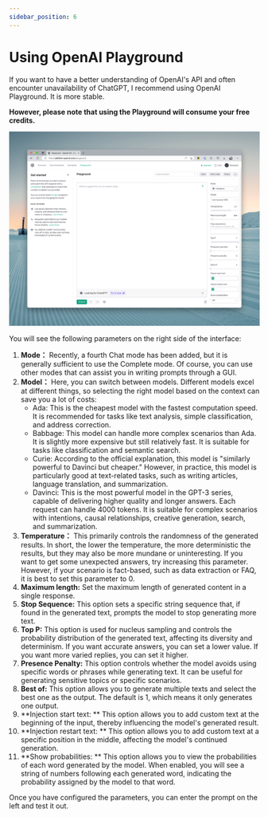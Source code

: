 ```yaml
---
sidebar_position: 6
---
```


# Using OpenAI Playground

<head>
  <script defer="defer" src="https://embed.trydyno.com/embedder.js"></script>
  <link href="https://embed.trydyno.com/embedder.css" rel="stylesheet" />
</head>

If you want to have a better understanding of OpenAI's API and often encounter unavailability of ChatGPT, I recommend using OpenAI Playground. It is more stable.

**However, please note that using the Playground will consume your free credits.**

![OpenAIPlayground001.png](./assets/OpenAIPlayground001.png)

You will see the following parameters on the right side of the interface:

1. **Mode：** Recently, a fourth Chat mode has been added, but it is generally sufficient to use the Complete mode. Of course, you can use other modes that can assist you in writing prompts through a GUI.
2. **Model：** Here, you can switch between models. Different models excel at different things, so selecting the right model based on the context can save you a lot of costs:
   - Ada: This is the cheapest model with the fastest computation speed. It is recommended for tasks like text analysis, simple classification, and address correction.
   - Babbage: This model can handle more complex scenarios than Ada. It is slightly more expensive but still relatively fast. It is suitable for tasks like classification and semantic search.
   - Curie: According to the official explanation, this model is "similarly powerful to Davinci but cheaper." However, in practice, this model is particularly good at text-related tasks, such as writing articles, language translation, and summarization.
   - Davinci: This is the most powerful model in the GPT-3 series, capable of delivering higher quality and longer answers. Each request can handle 4000 tokens. It is suitable for complex scenarios with intentions, causal relationships, creative generation, search, and summarization.
3. **Temperature：** This primarily controls the randomness of the generated results. In short, the lower the temperature, the more deterministic the results, but they may also be more mundane or uninteresting. If you want to get some unexpected answers, try increasing this parameter. However, if your scenario is fact-based, such as data extraction or FAQ, it is best to set this parameter to 0.
4. **Maximum length:** Set the maximum length of generated content in a single response.
5. **Stop Sequence:** This option sets a specific string sequence that, if found in the generated text, prompts the model to stop generating more text.
6. **Top P:** This option is used for nucleus sampling and controls the probability distribution of the generated text, affecting its diversity and determinism. If you want accurate answers, you can set a lower value. If you want more varied replies, you can set it higher.
7. **Presence Penalty:** This option controls whether the model avoids using specific words or phrases while generating text. It can be useful for generating sensitive topics or specific scenarios.
8. **Best of:** This option allows you to generate multiple texts and select the best one as the output. The default is 1, which means it only generates one output.
9. **Injection start text: ** This option allows you to add custom text at the beginning of the input, thereby influencing the model's generated result.
10. **Injection restart text: ** This option allows you to add custom text at a specific position in the middle, affecting the model's continued generation.
11. **Show probabilities: ** This option allows you to view the probabilities of each word generated by the model. When enabled, you will see a string of numbers following each generated word, indicating the probability assigned by the model to that word.

Once you have configured the parameters, you can enter the prompt on the left and test it out.
